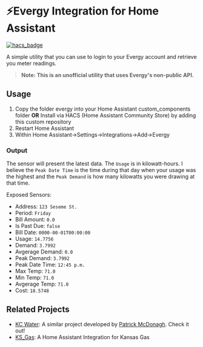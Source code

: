 # ⚡Evergy Integration for Home Assistant

[![hacs_badge](https://img.shields.io/badge/HACS-Custom-41BDF5.svg?style=for-the-badge)](https://github.com/hacs/integration)

A simple utility that you can use to login to your Evergy account and retrieve you meter readings.

> **Note: This is an unofficial utility that uses Evergy's non-public API.**

## Usage

1. Copy the folder evergy into your Home Assistant custom_components folder
  <b>OR</b>
  Install via HACS (Home Assistant Community Store) by adding this custom repository
4. Restart Home Assistant
5. Within Home Assistant->Settings->Integrations->Add->Evergy


### Output
The sensor will present the latest data. The `Usage` is in kilowatt-hours. I believe the `Peak Date Time` is the
time during that day when your usage was the highest and the `Peak Demand` is how many kilowatts you were drawing at that time.

Exposed Sensors:
* Address: `123 Seseme St.`
* Period: `Friday`
* Bill Amount: `0.0`
* Is Past Due: `false`
* Bill Date: `0000-00-01T00:00:00`
* Usage: `14.7756`
* Demand: `3.7992`
* Avgerage Demand: `0.0`
* Peak Demand: `3.7992`
* Peak Date Time: `12:45 p.m.`
* Max Temp: `71.0`
* Min Temp: `71.0`
* Avgerage Temp: `71.0`
* Cost: `18.5748`



## Related Projects
- [KC Water](https://github.com/patrickjmcd/kcwater): A similar project developed by [Patrick McDonagh](https://github.com/patrickjmcd). Check it out!
- [KS_Gas](https://github.com/thebradleysanders/Kansas_Gas_Home_Assistant): A Home Assistant Integration for Kansas Gas

